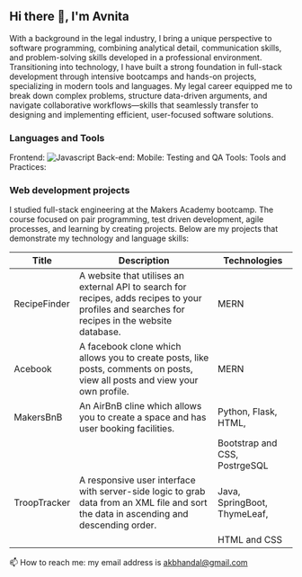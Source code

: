 ## Hi there 👋, I'm Avnita

With a background in the legal industry, I bring a unique perspective to software programming, combining analytical detail, communication skills, and problem-solving skills developed in a professional environment. Transitioning into technology, I have built a strong foundation in full-stack development through intensive bootcamps and hands-on projects, specializing in modern tools and languages. My legal career equipped me to break down complex problems, structure data-driven arguments, and navigate collaborative workflows—skills that seamlessly transfer to designing and implementing efficient, user-focused software solutions.

<!--### What I am currently working on:
What I am currently working on:
-	Health Tracker Project
-	Keeping my skills sharp – reading … and studying ….

-->
### Languages and Tools

Frontend: ![Javascript](images/my-image.png)
Back-end:
Mobile:
Testing and QA Tools:
Tools and Practices:

### Web development projects
I studied full-stack engineering at the Makers Academy bootcamp. The course focused on pair programming, test driven development, agile processes, and learning by creating projects. Below are my projects that demonstrate my technology and language skills:


| Title	        | Description	                                                                                                                                      | Technologies                  |
| ------------- | --------------------------------------------------------------------------------------------------------------------------------------------------|-------------------------------|
| RecipeFinder	| A website that utilises an external API to search for recipes, adds recipes to your profiles and searches for recipes in the website database.    | MERN                          |
|	Acebook	      | A facebook clone which allows you to create posts, like posts, comments on posts, view all posts and view your own profile.	                      | MERN                          |
| MakersBnB	    | An AirBnB cline which allows you to create a space and has user booking facilities.	                                                              | Python, Flask, HTML,          |
|               |                                                                                                                                                   | Bootstrap and CSS, PostrgeSQL |
| TroopTracker  |	A responsive user interface with server-side logic to grab data from an XML file and sort the data in ascending and descending order.	            | Java, SpringBoot, ThymeLeaf,  |
|               |                                                                                                                                                   | HTML and CSS                  |

📫 How to reach me: my email address is akbhandal@gmail.com
<!--
**NeetKB/NeetKB** is a ✨ _special_ ✨ repository because its `README.md` (this file) appears on your GitHub profile.

Here are some ideas to get you started:

- 🔭 I’m currently working on ...

- 👯 I’m looking to collaborate on ...
- 🤔 I’m looking for help with ...
- 💬 Ask me about ...
- 📫 How to reach me: ...
- 😄 Pronouns: ...
- ⚡ Fun fact: ...
-->
